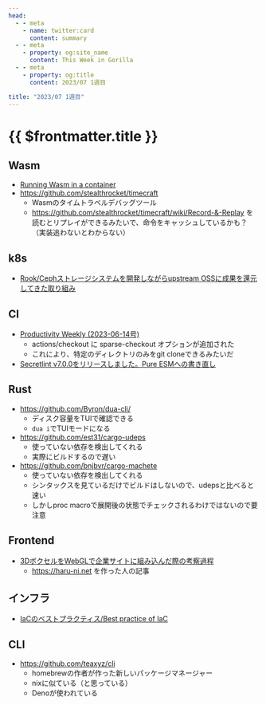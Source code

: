 ```yaml
---
head:
  - - meta
    - name: twitter:card
      content: summary
  - - meta
    - property: og:site_name
      content: This Week in Gorilla
  - - meta
    - property: og:title
      content: 2023/07 1週目

title: "2023/07 1週目"
---
```


# {{ $frontmatter.title }}

## Wasm
- [Running Wasm in a container](https://medium.com/google-cloud/running-wasm-in-a-container-a3c1600743b5)
- https://github.com/stealthrocket/timecraft
	- Wasmのタイムトラベルデバッグツール
	- https://github.com/stealthrocket/timecraft/wiki/Record-&-Replay を読むとリプレイができるみたいで、命令をキャッシュしているかも？（実装追わないとわからない）

## k8s
- [Rook/Cephストレージシステムを開発しながらupstream OSSに成果を還元してきた取り組み](https://cloudnativedays.jp/cndt2022/talks/1525)

## CI
- [Productivity Weekly (2023-06-14号)](https://zenn.dev/cybozu_ept/articles/productivity-weekly-20230614#release-v3.5.3-%C2%B7-actions%2Fcheckout)
	- actions/checkout に sparse-checkout オプションが追加された
	- これにより、特定のディレクトリのみをgit cloneできるみたいだ
- [Secretlint v7.0.0をリリースしました。Pure ESMへの書き直し](https://efcl.info/2023/07/05/secretlint-v7/)

## Rust
- https://github.com/Byron/dua-cli/
	- ディスク容量をTUIで確認できる
	- `dua i`でTUIモードになる
- https://github.com/est31/cargo-udeps
	- 使っていない依存を検出してくれる
	- 実際にビルドするので遅い
- https://github.com/bnjbvr/cargo-machete
	- 使っていない依存を検出してくれる
	- シンタックスを見ているだけでビルドはしないので、udepsと比べると速い
	- しかしproc macroで展開後の状態でチェックされるわけではないので要注意

## Frontend
- [3DボクセルをWebGLで企業サイトに組み込んだ際の考察過程](https://zenn.dev/gonshi_com/articles/01c74e7061f93f)
	- https://haru-ni.net を作った人の記事

## インフラ
- [IaCのベストプラクティス/Best practice of IaC](https://speakerdeck.com/oracle4engineer/best-practice-of-iac)

## CLI
- https://github.com/teaxyz/cli
	- homebrewの作者が作った新しいパッケージマネージャー
	- nixに似ている（と思っている）
	- Denoが使われている
